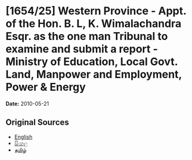 # [1654/25] Western Province - Appt. of the Hon. B. L, K. Wimalachandra Esqr. as the one man Tribunal to examine and submit a report - Ministry of Education, Local Govt. Land, Manpower and Employment, Power & Energy

**Date:** 2010-05-21

## Original Sources

- [English](https://documents.gov.lk/view/extra-gazettes/2010/5/1654-25_E.pdf)
- [සිංහල](https://documents.gov.lk/view/extra-gazettes/2010/5/1654-25_S.pdf)
- [தமிழ்](https://documents.gov.lk/view/extra-gazettes/2010/5/1654-25_T.pdf)
